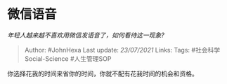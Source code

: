 # 微信语音
*年轻人越来越不喜欢用微信发语音了，如何看待这一现象?*

> Author: #JohnHexa
Last update: *23/07/2021* 
Links:
Tags: #社会科学Social-Science #人生管理SOP  

 
你选择花我的时间来省你的时间，你就不配有花我时间的机会和资格。

